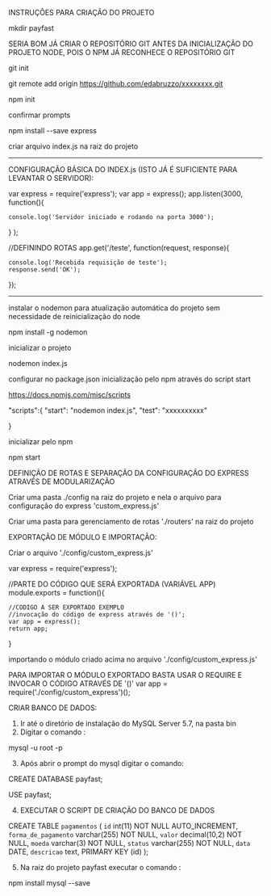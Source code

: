 INSTRUÇÕES PARA CRIAÇÃO DO PROJETO

mkdir payfast

SERIA BOM JÁ CRIAR O REPOSITÓRIO GIT ANTES DA INICIALIZAÇÃO DO PROJETO NODE, POIS O NPM JÁ RECONHECE O REPOSITÓRIO GIT

git init

git remote add origin https://github.com/edabruzzo/xxxxxxxx.git

npm init

confirmar prompts

npm install --save express

criar arquivo index.js na raiz do projeto 


-------------------------------------------------------------------

CONFIGURAÇÃO BÁSICA DO INDEX.js (ISTO JÁ É SUFICIENTE PARA LEVANTAR O SERVIDOR):

var express = require('express');
var app = express();
app.listen(3000, function(){

	console.log('Servidor iniciado e rodando na porta 3000');

} );


//DEFININDO ROTAS
app.get('/teste', function(request, response){

	console.log('Recebida requisição de teste');
	response.send('OK');

});

------------------------------------------------------------------

instalar o nodemon para atualização automática do projeto sem necessidade de reinicialização do node

npm install -g nodemon


inicializar o projeto

nodemon index.js

configurar no package.json inicialização pelo npm através do script start

https://docs.npmjs.com/misc/scripts

"scripts":{
		"start": "nodemon index.js",
		"test": "xxxxxxxxxx"

}


inicializar pelo npm 

npm start


DEFINIÇÃO DE ROTAS E SEPARAÇÃO DA CONFIGURAÇÃO DO EXPRESS ATRAVÉS DE MODULARIZAÇÃO

Criar uma pasta ./config na raiz do projeto e nela o arquivo para configuração do express 'custom_express.js'

Criar uma pasta para gerenciamento de rotas './routers' na raiz do projeto

EXPORTAÇÃO DE MÓDULO E IMPORTAÇÃO:

Criar o arquivo  './config/custom_express.js'

var express = require('express');

//PARTE DO CÓDIGO QUE SERÁ EXPORTADA (VARIÁVEL APP)
module.exports = function(){

	//CODIGO A SER EXPORTADO EXEMPLO
	//invocação do código de express através de '()';
	var app = express();
	return app;

}


importando o módulo criado acima no arquivo './config/custom_express.js'

PARA IMPORTAR O MÓDULO EXPORTADO BASTA USAR O REQUIRE E INVOCAR O CÓDIGO ATRAVÉS DE '()'
var app =  require('./config/custom_express')();



CRIAR BANCO DE DADOS:

1. Ir até o diretório de instalação do MySQL Server 5.7, na pasta bin
2. Digitar o comando : 

mysql -u root -p

3. Após abrir o prompt do mysql digitar o comando:

CREATE DATABASE payfast;

USE payfast;

4. EXECUTAR O SCRIPT DE CRIAÇÃO DO BANCO DE DADOS 

CREATE TABLE `pagamentos` (
    `id` int(11) NOT NULL AUTO_INCREMENT,
  `forma_de_pagamento` varchar(255) NOT NULL,
  `valor` decimal(10,2) NOT NULL,
  `moeda` varchar(3) NOT NULL,
  `status` varchar(255) NOT NULL,
  `data` DATE,
  `descricao` text,
   PRIMARY KEY (id)
  );


5. Na raiz do projeto payfast executar o comando : 

npm install mysql --save

